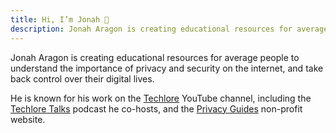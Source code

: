 ```yaml
---
title: Hi, I’m Jonah 👋
description: Jonah Aragon is creating educational resources for average people to understand the importance of privacy and security on the internet, and take back control over their digital lives.
---
```


Jonah Aragon is creating educational resources for average people to understand the importance of privacy and security on the internet, and take back control over their digital lives.

He is known for his work on the [Techlore](https://www.youtube.com/playlist?list=PL3KeV6Ui_4CZRb5Z4qZjsIGZrUWbDc3Mn) YouTube channel, including the [Techlore Talks](/techlore-talks/) podcast he co-hosts, and the [Privacy Guides](https://www.privacyguides.org) non-profit website.
